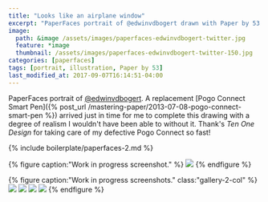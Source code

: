 ```yaml
---
title: "Looks like an airplane window"
excerpt: "PaperFaces portrait of @edwinvdbogert drawn with Paper by 53 on an iPad."
image: 
  path: &image /assets/images/paperfaces-edwinvdbogert-twitter.jpg 
  feature: *image
  thumbnail: /assets/images/paperfaces-edwinvdbogert-twitter-150.jpg
categories: [paperfaces]
tags: [portrait, illustration, Paper by 53]
last_modified_at: 2017-09-07T16:14:51-04:00
---
```


PaperFaces portrait of [@edwinvdbogert](https://twitter.com/edwinvdbogert). A replacement [Pogo Connect Smart Pen]({% post_url /mastering-paper/2013-07-08-pogo-connect-smart-pen %}) arrived just in time for me to complete this drawing with a degree of realism I wouldn't have been able to without it. Thank's *Ten One Design* for taking care of my defective Pogo Connect so fast!

{% include boilerplate/paperfaces-2.md %}

{% figure caption:"Work in progress screenshot." %}
[![](/assets/images/paperfaces-edwinvdbogert-process-1-600.jpg)](/assets/images/paperfaces-edwinvdbogert-process-1-lg.jpg)
{% endfigure %}

{% figure caption:"Work in progress screenshots." class:"gallery-2-col" %}
[![](/assets/images/paperfaces-edwinvdbogert-process-2-600.jpg)](/assets/images/paperfaces-edwinvdbogert-process-2-lg.jpg)
[![](/assets/images/paperfaces-edwinvdbogert-process-3-600.jpg)](/assets/images/paperfaces-edwinvdbogert-process-3-lg.jpg)
[![](/assets/images/paperfaces-edwinvdbogert-process-4-600.jpg)](/assets/images/paperfaces-edwinvdbogert-process-4-lg.jpg)
[![](/assets/images/paperfaces-edwinvdbogert-process-5-600.jpg)](/assets/images/paperfaces-edwinvdbogert-process-5-lg.jpg)
{% endfigure %}
